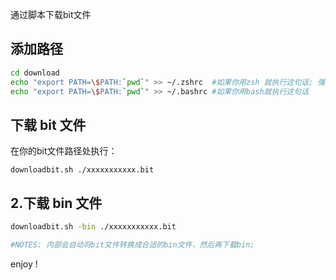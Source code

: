 
通过脚本下载bit文件

## 添加路径

```bash
cd download
echo "export PATH=\$PATH:`pwd`" >> ~/.zshrc  #如果你用zsh 就执行这句话; 强推使用ohmyzsh ! YYDS
echo "export PATH=\$PATH:`pwd`" >> ~/.bashrc #如果你用bash就执行这句话
```



## 下载 bit 文件

在你的bit文件路径处执行：

```
downloadbit.sh ./xxxxxxxxxxx.bit
```


## 2.下载 bin 文件

```bash
downloadbit.sh -bin ./xxxxxxxxxxx.bit

#NOTES: 内部会自动将bit文件转换成合适的bin文件，然后再下载bin;
```


enjoy !

